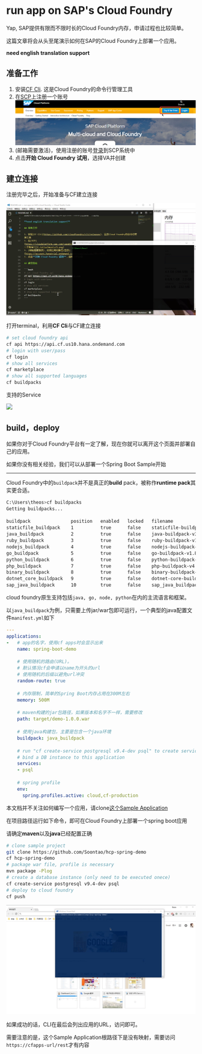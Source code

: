 # run app on SAP's Cloud Foundry

Yap, SAP提供有限而不限时长的Cloud Foundry内存，申请过程也比较简单。

这篇文章将会从头至尾演示如何在SAP的Cloud Foundry上部署一个应用。

**need english translation support**

## 准备工作

1. 安装[CF Cli](https://github.com/cloudfoundry/cli/releases). 这是Cloud Foundry的命令行管理工具
1. 在[SCP](https://cloudplatform.sap.com/capabilities/runtimes-containers/cloud-foundry.html)上注册一个账号![](./attachments/1.png)
1. (邮箱需要激活)，使用注册的账号[登录](https://account.hanatrial.ondemand.com/#/home/welcome)到SCP系统中
1. 点击**开始 Cloud Foundry 试用**，选择VA并创建

## 建立连接

注册完毕之后，开始准备与CF建立连接

![](./attachments/conn.gif)

打开terminal，利用**CF Cli**与CF建立连接

```bash
# set cloud foundry api
cf api https://api.cf.us10.hana.ondemand.com
# login with user/pass
cf login
# show all services
cf marketplace
# show all supported languages
cf buildpacks
```

支持的Service

![](https://res.cloudinary.com/digf90pwi/image/upload/v1504531995/cmd_2017-09-04_21-28-23_zgucfu.png)

## build，deploy

如果你对于Cloud Foundry平台有一定了解，现在你就可以离开这个页面并部署自己的应用。

如果你没有相关经验，我们可以从部署一个Spring Boot Sample开始

---

Cloud Foundry中的`buildpack`并不是真正的**build** pack，被称作**runtime pack**其实更合适。

```bash
C:\Users\theos>cf buildpacks
Getting buildpacks...

buildpack               position   enabled   locked   filename
staticfile_buildpack    1          true      false    staticfile-buildpack-v1.4.12.zip
java_buildpack          2          true      false    java-buildpack-v3.19.zip
ruby_buildpack          3          true      false    ruby-buildpack-v1.6.46.zip
nodejs_buildpack        4          true      false    nodejs-buildpack-v1.6.4.zip
go_buildpack            5          true      false    go-buildpack-v1.8.6.zip
python_buildpack        6          true      false    python-buildpack-v1.5.22.zip
php_buildpack           7          true      false    php-buildpack-v4.3.39.zip
binary_buildpack        8          true      false    binary-buildpack-v1.0.14.zip
dotnet_core_buildpack   9          true      false    dotnet-core-buildpack-v1.0.23.zip
sap_java_buildpack      10         true      false    sap_java_buildpack-v1.6.10.zip
```

cloud foundry原生支持包括`java, go, node, python`在内的主流语言和框架。

以`java_buildpack`为例，只需要上传jar/war包即可运行，一个典型的java配置文件`manifest.yml`如下

```yml
---
applications:
-   # app的名字，使用cf apps时会显示出来
    name: spring-boot-demo

    # 使用随机的路由(URL)。
    # 默认情况cf会申请以name为开头的url
    # 使用随机的后缀以避免url冲突
    random-route: true

    # 内存限制，简单的Spring Boot内存占用在300M左右
    memory: 500M

    # maven构建的jar包路径，如果版本和名字不一样，需要修改
    path: target/demo-1.0.0.war

    # 使用java构建包，主要是包含一个java环境
    buildpack: java_buildpack

    # run "cf create-service postgresql v9.4-dev psql" to create service instance before first push
    # bind a DB instance to this application
    services:
    - psql

    # spring profile
    env:
      spring.profiles.active: cloud,cf-production
```

本文档并不关注如何编写一个应用，请clone[这个Sample Application](https://github.com/Soontao/hcp-spring-demo)

在项目路径运行如下命令，即可在Cloud Foundry上部署一个spring boot应用

请确定**maven**以及**java**已经配置正确

```bash
# clone sample project
git clone https://github.com/Soontao/hcp-spring-demo
cf hcp-spring-demo
# package war file, profile is necessary
mvn package -Plog
# create a database instance (only need to be executed onece)
cf create-service postgresql v9.4-dev psql
# deploy to cloud foundry
cf push
```

![](./attachments/push.gif)

如果成功的话，CLI在最后会列出应用的URL，访问即可。

需要注意的是，这个Sample Application根路径下是没有映射，需要访问`https://cfapps-url/rest`才有内容
